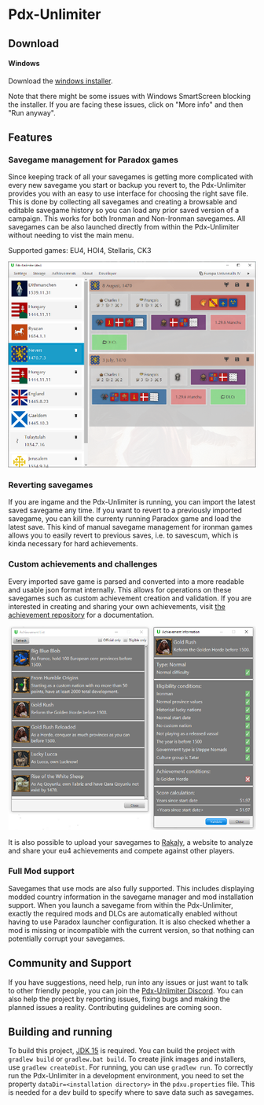 # Pdx-Unlimiter

## Download

#### Windows

Download the [windows installer](https://github.com/crschnick/pdx_unlimiter/raw/master/installers/Pdx-Unlimiter-2.0.msi).

Note that there might be some issues with Windows SmartScreen blocking the installer.
If you are facing these issues, click on "More info" and then "Run anyway".

## Features

### Savegame management for Paradox games

Since keeping track of all your savegames is getting more complicated with every new savegame you start or backup you revert to,
the Pdx-Unlimiter provides you with an easy to use interface for choosing the right save file.
This is done by collecting all savegames and creating a browsable and editable savegame history so you can load any prior saved version of
a campaign. 
This works for both Ironman and Non-Ironman savegames.
All savegames can be also launched directly from within the Pdx-Unlimiter without needing to vist the main menu.

Supported games: EU4, HOI4, Stellaris, CK3

![Example](docs/screenshot.png)

### Reverting savegames

If you are ingame and the Pdx-Unlimiter is running, you can import the latest saved savegame any time.
If you want to revert to a previously imported savegame, you can kill the currenty running Paradox game and load the latest save.
This kind of manual savegame management for ironman games allows you to easily revert to previous saves,
i.e. to savescum, which is kinda necessary for hard achievements.

### Custom achievements and challenges

Every imported save game is parsed and converted into a more readable and usable json format internally.
This allows for operations on these savegames such as custom achievement creation and validation.
If you are interested in creating and sharing your own achievements,
visit [the achievement repository](https://github.com/crschnick/pdxu_achievements) for a documentation.

![Example](docs/achievements.png)

It is also possible to upload your savegames to [Rakaly](https://rakaly.com),
a website to analyze and share your eu4 achievements and compete against other players.

### Full Mod support

Savegames that use mods are also fully supported.
This includes displaying modded country information in the savegame manager and mod installation support.
When you launch a savegame from within the Pdx-Unlimiter, exactly the required mods and DLCs are automatically
enabled without having to use Paradox launcher configuration.
It is also checked whether a mod is missing or incompatible with the current version, so that nothing can potentially corrupt your savegames.


## Community and Support

If you have suggestions, need help, run into any issues or just want to talk to other friendly people, you can join the [Pdx-Unlimiter Discord](https://discord.gg/afErBW9Z).
You can also help the project by reporting issues, fixing bugs and making the planned issues a reality.
Contributing guidelines are coming soon. 

## Building and running

To build this project, [JDK 15](https://openjdk.java.net/projects/jdk/15/) is required.
You can build the project with `gradlew build` or `gradlew.bat build`.
To create jlink images and installers, use `gradlew createDist`.
For running, you can use `gradlew run`.
To correctly run the Pdx-Unlimiter in a development environment, you need to set the property `dataDir=<installation directory>`
in the `pdxu.properties` file. This is needed for a dev build to specify where to save data such as savegames.
